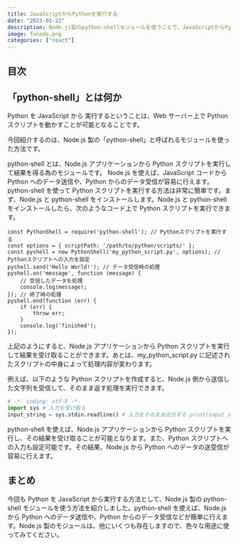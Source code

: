 ```yaml
---
title: JavaScriptからPythonを実行する
date: "2023-01-22"
description: Node.js製のpython-shellモジュールを使うことで、JavaScriptからPythonへのデータの送受信が可能に。Pythonスクリプトを実行し、結果を受け取る方法も解説します。
image: funade.png
categories: ["react"]
---
```


## 目次

## 「python-shell」とは何か

Python を JavaScript から
実行するということは、Web サーバー上で Python スクリプトを動かすことが可能となることです。

今回紹介するのは、Node.js 製の「python-shell」と呼ばれるモジュールを使った方法です。

python-shell とは、Node.js アプリケーションから Python スクリプトを実行して結果を得る為のモジュールです。
Node.js を使えば、JavaScript コードから Python へのデータ送信や、Python からのデータ受信が容易に行えます。
python-shell を使って Python スクリプトを実行する方法は非常に簡単です。まず、Node.js と python-shell をインストールします。Node.js と python-shell をインストールしたら、次のようなコード上で Python スクリプトを実行できます。

```js[class="line-numbers"]
const PythonShell = require('python-shell'); // Pythonスクリプトを実行する
const options = { scriptPath: '/path/to/python/scripts/' };
const pyshell = new PythonShell('my_python_script.py', options); // Pythonスクリプトへの入力を設定
pyshell.send('Hello World!'); // データ受信時の処理
pyshell.on('message', function (message) {
	// 受信したデータを処理
	console.log(message);
}); // 終了時の処理
pyshell.end(function (err) {
	if (err) {
		throw err;
	}
	console.log('finished');
});
```

上記のようにすると、Node.js アプリケーションから Python スクリプトを実行して結果を受け取ることができます。あとは、my_python_script.py に記述されたスクリプトの中身によって処理内容が変わります。

例えば、以下のような Python スクリプトを作成すると、Node.js 側から送信した文字列を受信して、そのまま返す処理を実行できます。

```python
# -*- coding: utf-8 -*-
import sys # 入力を受け取る
input_string = sys.stdin.readline() # 入力をそのまま出力する print(input_string)
```

python-shell を使えば、Node.js アプリケーションから Python スクリプトを実行し、その結果を受け取ることが可能となります。また、Python スクリプトへの入力も設定可能です。その結果、Node.js から Python へのデータの送受信が容易に行えます。

## まとめ

今回も Python を JavaScript から実行する方法として、Node.js 製の python-shell モジュールを使う方法を紹介しました。python-shell を使えば、Node.js から Python へのデータ送信や、Python からのデータ受信などが簡単に行えます。Node.js 製のモジュールは、他にいくつも存在しますので、色々な用途に使ってみてください。

